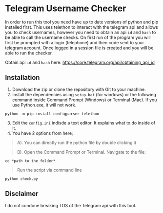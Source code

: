 # Telegram Username Checker

In order to run this tool you need have up to date versions of python and pip installed first. This uses telethon to interact with the telegram api and allows you to check usernames, however you need to obtain an api `id` and `hash` to be able to call the username checks. On first run of the program you will first be prompted with a login (telephone) and then code sent to your telegram account. Once logged in a session file is created and you will be able to run the checker.

Obtain api `id` and `hash` here: https://core.telegram.org/api/obtaining_api_id

## Installation

1. Download the zip or clone the repository with Git to your machine.
2. Install the dependencies using `setup.bat` (for windows) or the following command inside Command Prompt (Windows) or Terminal (Mac). If you use Python.exe, it will not work.

```
python -m pip install configparser telethon
```

3. Edit the `config.ini` indisde a text editor. It explains what to do inside of it.
4. You have 2 options from here;
> A). You can directly run the python file by double clicking it

> B). Open the Command Prompt or Terminal. Navigate to the file:

```
cd *path to the folder*
```

> Run the script via command line 

```
python check.py
```

## Disclaimer
I do not condone breaking TOS of the Telegram api with this tool.
